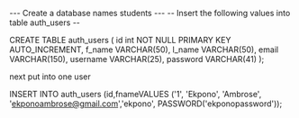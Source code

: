 --- Create a database names students ---
-- Insert the following values into table auth_users --

CREATE TABLE auth_users (
id int NOT NULL PRIMARY KEY AUTO_INCREMENT,
f_name VARCHAR(50),
l_name VARCHAR(50),
email VARCHAR(150),
username VARCHAR(25),
password VARCHAR(41)
);

next put into one user 

INSERT INTO auth_users (id,fnameVALUES ('1', 'Ekpono', 'Ambrose', 'ekponoambrose@gmail.com','ekpono', PASSWORD('ekponopassword'));
